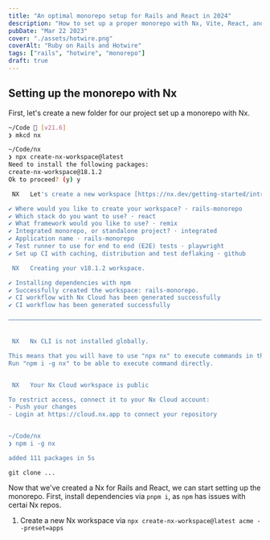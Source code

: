 ```yaml
---
title: "An optimal monorepo setup for Rails and React in 2024"
description: "How to set up a proper monorepo with Nx, Vite, React, and Rails 7 in 2024."
pubDate: "Mar 22 2023"
cover: "./assets/hotwire.png"
coverAlt: "Ruby on Rails and Hotwire"
tags: ["rails", "hotwire", "monorepo"]
draft: true
---
```


## Setting up the monorepo with Nx

First, let's create a new folder for our project set up a monorepo with Nx.

```sh
~/Code  [v21.6] 
❯ mkcd nx

~/Code/nx 
❯ npx create-nx-workspace@latest
Need to install the following packages:
create-nx-workspace@18.1.2
Ok to proceed? (y) y

 NX   Let's create a new workspace [https://nx.dev/getting-started/intro]

✔ Where would you like to create your workspace? · rails-monorepo
✔ Which stack do you want to use? · react
✔ What framework would you like to use? · remix
✔ Integrated monorepo, or standalone project? · integrated
✔ Application name · rails-monorepo
✔ Test runner to use for end to end (E2E) tests · playwright
✔ Set up CI with caching, distribution and test deflaking · github

 NX   Creating your v18.1.2 workspace.

✔ Installing dependencies with npm
✔ Successfully created the workspace: rails-monorepo.
✔ CI workflow with Nx Cloud has been generated successfully
✔ CI workflow has been generated successfully

———————————————————————————————————————————————————————————————————————————————————————————————————————————————————————————————————————————————————————————————————————————————————————————————————————————————————


 NX   Nx CLI is not installed globally.

This means that you will have to use "npx nx" to execute commands in the workspace.
Run "npm i -g nx" to be able to execute command directly.


 NX   Your Nx Cloud workspace is public

To restrict access, connect it to your Nx Cloud account:
- Push your changes
- Login at https://cloud.nx.app to connect your repository


~/Code/nx 
❯ npm i -g nx

added 111 packages in 5s
```

```
git clone ...
```

Now that we've created a Nx for Rails and React, we can start setting up the monorepo.
First, install dependencies via `pnpm i`, as `npm` has issues with certai Nx
repos.

1. Create a new Nx workspace via `npx create-nx-workspace@latest acme --preset=apps`
